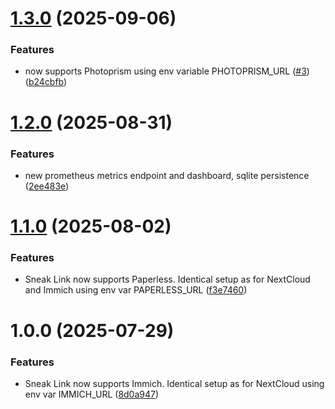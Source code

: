 # [1.3.0](https://github.com/felixandersen/sneak-link/compare/v1.2.0...v1.3.0) (2025-09-06)


### Features

* now supports Photoprism using env variable PHOTOPRISM_URL ([#3](https://github.com/felixandersen/sneak-link/issues/3)) ([b24cbfb](https://github.com/felixandersen/sneak-link/commit/b24cbfbbfc9440f2e7f5692960780fe6aa439e09))

# [1.2.0](https://github.com/felixandersen/sneak-link/compare/v1.1.0...v1.2.0) (2025-08-31)


### Features

* new prometheus metrics endpoint and dashboard, sqlite persistence ([2ee483e](https://github.com/felixandersen/sneak-link/commit/2ee483ebc78fa303cbf2ce9e783ada03a46c3577))

# [1.1.0](https://github.com/felixandersen/sneak-link/compare/v1.0.0...v1.1.0) (2025-08-02)


### Features

* Sneak Link now supports Paperless. Identical setup as for NextCloud and Immich using env var PAPERLESS_URL ([f3e7460](https://github.com/felixandersen/sneak-link/commit/f3e74608ff2f3d6e25fda2b8b7fcbaecf42e5b7e))

# 1.0.0 (2025-07-29)


### Features

* Sneak Link now supports Immich. Identical setup as for NextCloud using env var IMMICH_URL ([8d0a947](https://github.com/felixandersen/sneak-link/commit/8d0a947759bbd3f9b38f8e69ac7c2d4289c11d75))
